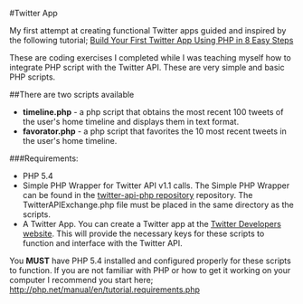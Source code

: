 #Twitter App

My first attempt at creating functional Twitter apps guided and inspired by the following tutorial;   [Build Your First Twitter App Using PHP in 8 Easy Steps](https://iag.me/socialmedia/build-your-first-twitter-app-using-php-in-8-easy-steps/)

These are coding exercises I completed while I was teaching myself how to integrate PHP script with the Twitter API. These are very simple  and basic PHP scripts.

##There are two scripts available

* **timeline.php** - a php script that obtains the most recent 100 tweets of the user's home timeline and displays them in text format.
* **favorator.php** - a php script that favorites the 10 most recent tweets in the user's home timeline. 

###Requirements:
+ PHP 5.4
+ Simple PHP Wrapper for Twitter API v1.1 calls. The Simple PHP Wrapper can be found in the [twitter-api-php repository](https://github.com/J7mbo/twitter-api-php) repository. The TwitterAPIExchange.php file must be placed in the same directory as the scripts.
+ A Twitter App. You can create a Twitter app at the [Twitter Developers website](https://dev.twitter.com). This will provide the necessary keys for these scripts to function and interface with the Twitter API.

You **MUST** have PHP 5.4 installed and configured properly for these scripts to function. If you are not familiar with PHP or how to get it working on your computer I recommend you start here; http://php.net/manual/en/tutorial.requirements.php






